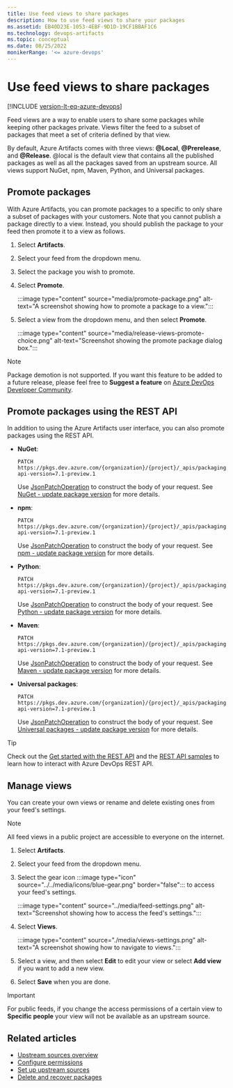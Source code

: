 ```yaml
---
title: Use feed views to share packages
description: How to use feed views to share your packages
ms.assetid: EB40D23E-1053-4EBF-9D1D-19CF1BBAF1C6
ms.technology: devops-artifacts
ms.topic: conceptual
ms.date: 08/25/2022
monikerRange: '<= azure-devops'
---
```

 
# Use feed views to share packages

[!INCLUDE [version-lt-eq-azure-devops](../../includes/version-lt-eq-azure-devops.md)]

Feed views are a way to enable users to share some packages while keeping other packages private. Views filter the feed to a subset of packages that meet a set of criteria defined by that view.

By default, Azure Artifacts comes with three views: **@Local**, **@Prerelease**, and **@Release**. @local is the default view that contains all the published packages as well as all the packages saved from an upstream source. All views support NuGet, npm, Maven, Python, and Universal packages.

## Promote packages

With Azure Artifacts, you can promote packages to a specific to only share a subset of packages with your customers. Note that you cannot publish a package directly to a view. Instead, you should publish the package to your feed then promote it to a view as follows.

1. Select **Artifacts**.

1. Select your feed from the dropdown menu.

1. Select the package you wish to promote.

1. Select **Promote**.

    :::image type="content" source="media/promote-package.png" alt-text="A screenshot showing how to promote a package to a view.":::

1. Select a view from the dropdown menu, and then select **Promote**.

    :::image type="content" source="media/release-views-promote-choice.png" alt-text="Screenshot showing the promote package dialog box.":::

> [!NOTE]
> Package demotion is not supported. If you want this feature to be added to a future release, please feel free to **Suggest a feature** on [Azure DevOps Developer Community](https://developercommunity.visualstudio.com/spaces/21/index.html).

## Promote packages using the REST API

In addition to using the Azure Artifacts user interface, you can also promote packages using the REST API.

- **NuGet**:

    ```Command
    PATCH https://pkgs.dev.azure.com/{organization}/{project}/_apis/packaging/feeds/{feedId}/nuget/packages/{packageName}/versions/{packageVersion}?api-version=7.1-preview.1
    ```
    
    Use [JsonPatchOperation](/rest/api/azure/devops/artifactspackagetypes/nuget/update%20package%20version?view=azure-devops-rest-5.1&preserve-view=true#jsonpatchoperation) to construct the body of your request. See [NuGet - update package version](/rest/api/azure/devops/artifactspackagetypes/nuget/update%20package%20version?view=azure-devops-rest-7.1&preserve-view=true) for more details.

- **npm**:
  
    ```Command
    PATCH https://pkgs.dev.azure.com/{organization}/{project}/_apis/packaging/feeds/{feedId}/npm/{packageName}/versions/{packageVersion}?api-version=7.1-preview.1
    ```
    
    Use [JsonPatchOperation](/javascript/api/azure-devops-extension-api/jsonpatchoperation) to construct the body of your request. See [npm - update package version](/rest/api/azure/devops/artifactspackagetypes/npm/update%20package?view=azure-devops-rest-7.1&preserve-view=true) for more details.

- **Python**:
   
    ```Command
    PATCH https://pkgs.dev.azure.com/{organization}/{project}/_apis/packaging/feeds/{feedId}/pypi/packages/{packageName}/versions/{packageVersion}?api-version=7.1-preview.1
    ```
    
    Use [JsonPatchOperation](/rest/api/azure/devops/artifactspackagetypes/python/update%20package%20version?view=azure-devops-rest-5.1&preserve-view=true#jsonpatchoperation) to construct the body of your request. See [Python - update package version](/rest/api/azure/devops/artifactspackagetypes/python/update%20package%20version?view=azure-devops-rest-7.1&preserve-view=true) for more details.

- **Maven**:

    ```Command
    PATCH https://pkgs.dev.azure.com/{organization}/{project}/_apis/packaging/feeds/{feed}/maven/groups/{groupId}/artifacts/{artifactId}/versions/{version}?api-version=7.1-preview.1
    ```
    
    Use [JsonPatchOperation](/rest/api/azure/devops/artifactspackagetypes/python/update%20package%20version?view=azure-devops-rest-5.1&preserve-view=true#jsonpatchoperation) to construct the body of your request. See [Maven  - update package version](/rest/api/azure/devops/artifactspackagetypes/maven/update-package-version) for more details.

- **Universal packages**:
    
    ```Command
    PATCH https://pkgs.dev.azure.com/{organization}/{project}/_apis/packaging/feeds/{feedId}/upack/packages/{packageName}/versions/{packageVersion}?api-version=7.1-preview.1
    ```
    
    Use [JsonPatchOperation](/rest/api/azure/devops/artifactspackagetypes/universal/update%20package%20version?view=azure-devops-rest-5.1&preserve-view=true#jsonpatchoperation) to construct the body of your request. See [Universal packages - update package version](/rest/api/azure/devops/artifactspackagetypes/universal/update%20package%20version?view=azure-devops-rest-7.1&preserve-view=true) for more details.

> [!TIP]
> Check out the [Get started with the REST API](../../integrate/how-to/call-rest-api.md) and the [REST API samples](../../integrate/get-started/rest/samples.md) to learn how to interact with Azure DevOps REST API.

## Manage views

You can create your own views or rename and delete existing ones from your feed's settings.

> [!NOTE]
> All feed views in a public project are accessible to everyone on the internet.

1. Select **Artifacts**.

1. Select your feed from the dropdown menu.

1. Select the gear icon :::image type="icon" source="../../media/icons/blue-gear.png" border="false"::: to access your feed's settings.

    :::image type="content" source="../media/feed-settings.png" alt-text="Screenshot showing how to access the feed's settings.":::

1. Select **Views**.

    :::image type="content" source="./media/views-settings.png" alt-text="A screenshot showing how to navigate to views.":::

1. Select a view, and then select **Edit** to edit your view or select **Add view** if you want to add a new view.

1. Select **Save** when you are done.

> [!IMPORTANT]
> For public feeds, if you change the access permissions of a certain view to **Specific people** your view will not be available as an upstream source.

## Related articles

- [Upstream sources overview](../concepts/upstream-sources.md)
- [Configure permissions](./feed-permissions.md)
- [Set up upstream sources](../how-to/set-up-upstream-sources.md)
- [Delete and recover packages](../how-to/delete-and-recover-packages.md)
